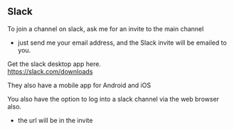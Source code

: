 ## Slack

To join a channel on slack, ask me for an invite to the main channel
- just send me your email address, and the Slack invite will be emailed to you. 

Get the slack desktop app here.  
https://slack.com/downloads  

They also have a mobile app for Android and iOS  

You also have the option to log into a slack channel via the web browser also.
- the url will be in the invite


